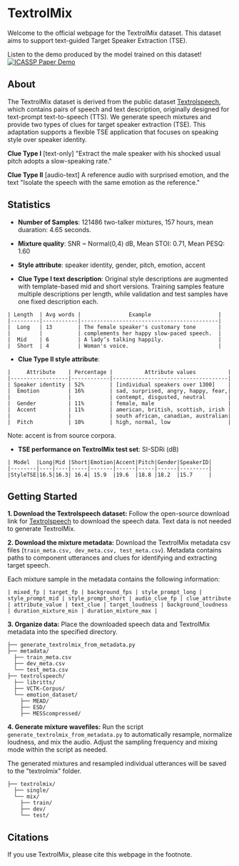 # TextrolMix
Welcome to the official webpage for the TextrolMix dataset. This dataset aims to support text-guided Target Speaker Extraction (TSE). 


Listen to the demo produced by the model trained on this dataset!  [![ICASSP Paper Demo]( https://img.shields.io/badge/StyleTSE-Demo-blue)](https://mingyue66.github.io/TextrolMix/demo)


<!-- <br>
<img src="textrolspeech_fig1.png">
<br> -->

## About 
The TextrolMix dataset is derived from the public dataset [Textrolspeech](https://github.com/jishengpeng/TextrolSpeech), which contains pairs of speech and text description, originally designed for text-prompt text-to-speech (TTS). We generate speech mixtures and provide two types of clues for target speaker extraction (TSE). This adaptation supports a flexible TSE application that focuses on speaking style over speaker identity.

**Clue Type I** [text-only] "Extract the male speaker with his shocked usual pitch adopts a slow-speaking rate."

**Clue Type II** [audio-text] A reference audio with surprised emotion, and the text "Isolate the speech with the same emotion as the reference."

## Statistics
- **Number of Samples**: 121486 two-talker mixtures, 157 hours, mean duaration: 4.65 seconds.

- **Mixture quality**: SNR ~ Normal(0,4) dB, Mean STOI: 0.71, Mean PESQ: 1.60

- **Style attribute**: speaker identity, gender, pitch, emotion, accent 

- **Clue Type I text description**: Original style descriptions are augmented with template-based mid and short versions. Training samples feature multiple descriptions per length, while validation and test samples have one fixed description each.

```csv
| Length  | Avg words |               Example                     |
|---------|-----------|-------------------------------------------|
|  Long   | 13        | The female speaker's customary tone       |
|         |           | complements her happy slow-paced speech.  |
|  Mid    | 6         | A lady’s talking happily.                 |   
|  Short  | 4         | Woman's voice.                            |
```

- **Clue Type II style attribute**: 
```csv
|     Attribute    | Percentage |          Attribute values          |
|------------------|------------|------------------------------------|
| Speaker identity | 52%        | [individual speakers over 1300]    |
|  Emotion         | 16%        | sad, surprised, angry, happy, fear,|
|                  |            | contempt, disgusted, neutral       |
|  Gender          | 11%        | female, male                       |   
|  Accent          | 11%        | american, british, scottish, irish |
|                  |            | south african, canadian, australian|
|  Pitch           | 10%        | high, normal, low                  |
```
Note: accent is from source corpora.


- **TSE performance on TextrolMix test set**: SI-SDRi (dB)
```csv
| Model  |Long|Mid |Short|Emotion|Accent|Pitch|Gender|SpeakerID|
|--------|----|----|-----|-------|------|-----|------|---------|
|StyleTSE|16.5|16.3| 16.4| 15.9  |19.6  |18.8 |18.2  |15.7     |
```

## Getting Started 

**1. Download the Textrolspeech dataset:**
Follow the open-source download link for [Textrolspeech](https://github.com/jishengpeng/TextrolSpeech) to download the speech data. Text data is not needed to generate TextrolMix.

**2. Download the mixture metadata:**
Download the TextrolMix metadata csv files (```train_meta.csv, dev_meta.csv, test_meta.csv```). Metadata contains paths to component utterances and clues for identifying and extracting target speech.

Each mixture sample in the metadata contains the following information:

```csv
| mixed_fp | target_fp | background_fps | style_prompt_long | style_prompt_mid | style_prompt_short | audio_clue_fp | clue_attribute | attribute_value | text_clue | target_loudness | background_loudness | duration_mixture_min | duration_mixture_max |
```

**3. Organize data:**
Place the downloaded speech data and TextrolMix metadata into the specified directory.


```
├── generate_textrolmix_from_metadata.py
├── metadata/
  ├── train_meta.csv
  ├── dev_meta.csv
  └── test_meta.csv
├── textrolspeech/ 
  ├── libritts/
  ├── VCTK-Corpus/
  └── emotion_dataset/
    ├── MEAD/
    ├── ESD/
    ├── MESScompressed/
```


**4. Generate mixture wavefiles:**
Run the script ```generate_textrolmix_from_metadata.py``` to automatically resample, normalize loudness, and mix the audio. Adjust the sampling frequency and mixing mode within the script as needed.


The generated mixtures and resampled individual utterances will be saved to the "textrolmix" folder.

```
├── textrolmix/ 
  ├── single/
  └── mix/
    ├── train/
    ├── dev/
    └── test/
```


<!-- <br>
<img src="figure3.png">
<br> -->



## Citations
If you use TextrolMix, please cite this webpage in the footnote.

<!-- If you only use Textrolspeech, please cite the following paper:

```bibtex
@inproceedings{ji2024textrolspeech,
  title={Textrolspeech: A text style control speech corpus with codec language text-to-speech models},
  author={Ji, Shengpeng and Zuo, Jialong and Fang, Minghui and Jiang, Ziyue and Chen, Feiyang and Duan, Xinyu and Huai, Baoxing and Zhao, Zhou},
  booktitle={ICASSP 2024-2024 IEEE International Conference on Acoustics, Speech and Signal Processing (ICASSP)},
  pages={10301--10305},
  year={2024},
  organization={IEEE}
}
``` -->





